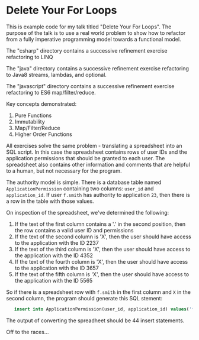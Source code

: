 # Delete Your For Loops
This is example code for my talk titled "Delete Your For Loops". The purpose of the talk is to use a real world problem to show how to refactor from a fully imperative programming model towards a functional model.

The "csharp" directory contains a successive refinement exercise refactoring to LINQ

The "java" directory contains a successive refinement exercise refactoring to Java8 streams, lambdas, and optional.

The "javascript" directory contains a successive refinement exercise refactoring to ES6 map/filter/reduce.

Key concepts demonstrated:

1. Pure Functions
2. Immutability
3. Map/Filter/Reduce
4. Higher Order Functions

All exercises solve the same problem - translating a spreadsheet into an SQL script. In this case the spreadsheet contains rows of user IDs and the application permissions that should be granted to each user. The spreadsheet also contains other information and comments that are helpful to a human, but not necessary for the program.

The authority model is simple. There is a database table named `ApplicationPermission` containing two columns: `user_id` and `application_id`. If user `f.smith` has authority to application `23`, then there is a row in the table with those values.

On inspection of the spreadsheet, we've determined the following:

1. If the text of the first column contains a '.' in the second position, then the row contains a valid user ID and permissions
2. If the text of the second column is 'X', then the user should have access to the application with the ID 2237
3. If the text of the third column is 'X', then the user should have access to the application with the ID 4352
4. If the text of the fourth column is 'X', then the user should have access to the application with the ID 3657
5. If the text of the fifth column is 'X', then the user should have access to the application with the ID 5565

So if there is a spreadsheet row with `f.smith` in the first column and `X` in the second column, the program should generate this SQL stement:

```sql
   insert into ApplicationPermission(user_id, application_id) values('f.smith', 2237);
```

The output of converting the spreadheet should be 44 insert statements.

Off to the races...
